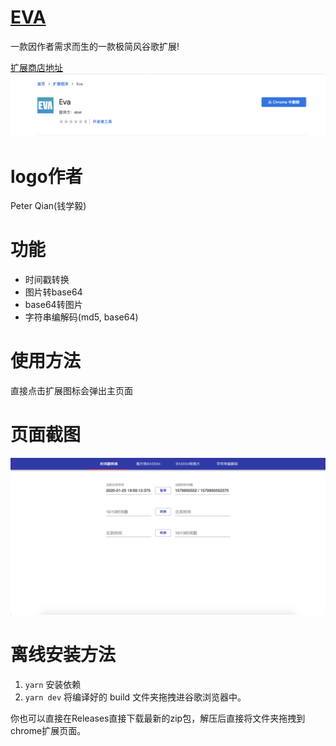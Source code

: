 # [EVA](https://github.com/abelleeye/eva)
一款因作者需求而生的一款极简风谷歌扩展!

[扩展商店地址](https://chrome.google.com/webstore/detail/eva/dcjhacinagjbejleicefnpcnbeffhihi)
![商店](./image/eva_store_pic.png)

# logo作者
Peter Qian(钱学毅)

# 功能

- 时间戳转换
- 图片转base64
- base64转图片
- 字符串编解码(md5, base64)
  
# 使用方法
直接点击扩展图标会弹出主页面

# 页面截图

![页面截图](./image/eva_page.png)


# 离线安装方法
1. `yarn` 安装依赖
2. `yarn dev` 将编译好的 build 文件夹拖拽进谷歌浏览器中。

你也可以直接在Releases直接下载最新的zip包，解压后直接将文件夹拖拽到chrome扩展页面。
